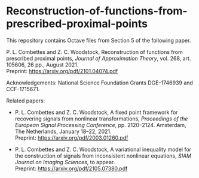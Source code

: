 # Reconstruction-of-functions-from-prescribed-proximal-points

This repository contains Octave files from Section 5 of the following paper.

P. L. Combettes and Z. C. Woodstock, Reconstruction of functions from prescribed proximal points, *Journal of Approximation Theory*, vol. 268, art. 105606, 26 pp., August 2021. \
Preprint: https://arxiv.org/pdf/2101.04074.pdf

Acknowledgements: National Science Foundation Grants DGE-1746939 and CCF-1715671.

Related papers: 
- P. L. Combettes and Z. C. Woodstock, A fixed point framework for recovering signals from nonlinear transformations, *Proceedings of the European Signal Processing Conference*, pp. 2120–2124. Amsterdam, The Netherlands, January 18–22, 2021. \
Preprint: https://arxiv.org/pdf/2003.01260.pdf

- P. L. Combettes and Z. C. Woodstock, A variational inequality model for the construction of signals from inconsistent nonlinear equations, *SIAM Journal on Imaging Sciences*, to appear.\
Preprint: https://arxiv.org/pdf/2105.07380.pdf

